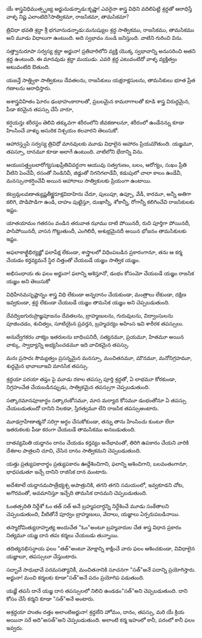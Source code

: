 యే శాస్త్రవిధిముత్సృజ్య
అర్జునుడన్నాడు:కృష్ణా! ఎవరైనా శాస్త్ర విధిని వదిలిపెట్టి శ్రద్ధతో ఆరాధిస్తే వాళ్ళ నిష్ట ఎలాంటిది?సాత్వికమా, రాజసికమా, తామసికమా?

త్రివిధా భవతి శ్రద్ధా
శ్రీ భగవానుడన్నాడు:మనుష్యుల శ్రద్ధ సాత్వికము, రాజసికము, తామసికము అని మూడు విధాలుగా ఉంటుంది. అది స్వభావం నుండి జనిస్తుంది. వాటిని గురించి విను.

సత్త్వానురూపా సర్వస్య శ్రద్ధా
అర్జునా! ప్రతివారిలోని వ్యక్తి యొక్క స్వభావాన్ని అనుసరించి అతని శ్రద్ధ ఉంటుంది. ఈ మానవుడు శ్రద్ధా మయుడు. ఎవరి శ్రద్ధ ఎటువంటిదో వాళ్ళ వ్యక్తిత్వం అటువంటిది ఔతుంది.

యజన్తే సాత్త్వికా
సాత్వికులు దేవతలను, రాజసికులు యక్షరాక్షసులను, తామసికులు భూత ప్రేత గణాలను ఆరాధిస్తారు.

అశాస్త్రవిహితం ఘోరం
ఢంభాహంకారాలతో, ప్రబలమైన కామరాగాలతో కూడి శాస్త్ర విరుద్ధమైన, పీడా కరమైన తపస్సు చేసే వారూ,

కర్షయన్తః శరీరస్థం
తెలివి తక్కువగా శరీరంలోని జీవకణాలనూ, శరీరంలో ఉండేనన్ను కూడా హింసించే వాళ్ళు అసురిక నిశ్చయం కలవారని తెలుసుకో.

ఆహారస్త్వపి సర్వస్య త్రివిధో
మానవులకు మూడు విధాలైన ఆహారం ప్రియమౌతుంది. యజ్ఞమూ, తపస్సూ, దానమూ కూడా అలాగే ఉంటుంది. వాటిలోని భేదాన్ని విను.

ఆయుఃసత్త్వబలారోగ్యసుఖప్రీతివివర్ధనాః
ఆయువు సత్వగుణం, బలం, ఆరోగ్యం, సుఖం ప్రీతి వీటిని పెంచేవీ, రసంతో నిండినివీ, జిడ్డుతో నిగనిగలాడేవీ, కడుపులో చాలా కాలం ఉండేవీ, మనస్సునాకర్షించేవీ అయిన ఆహారాలు సాత్వికులకు ప్రియంగా ఉంటాయి.

కట్వమ్లలవణాత్యుష్ణతీక్ష్ణరూక్షవిదాహినః
చేదూ, పులుపూ, ఉప్పూ, వేడీ, కారమూ, అన్నీ అతిగా కలిగి, పొడిపొడిగా ఉండి, దాహం పుట్టిస్తూ, దుఃఖాన్నీ, శోకాన్నీ, రోగాన్నీ కలిగించేవి రాజసికులకు ఇష్టం.

యాతయామం గతరసం
వండిన తరువాత ఝాము దాటి పోయినదీ, రుచి పూర్తిగా పోయినదీ, పాసిపోయినదీ, వాసన గొట్టుతుందీ, ఎంగిలిదీ, అశుభ్రమైనదీ అయిన భోజనం తామసికులకు ఇష్టం.

అఫలాకాఙ్క్షిభిర్యజ్ఞో
ఫలాపేక్ష లేకుండా, శాస్త్రాలలో విధింపబడిన ప్రకారంగానూ, తను ఆ కర్మ చేయడం కర్తవ్యమనే స్థిర చిత్తంతో చేయబడే యజ్ఞం సాత్విక యజ్ఞం.

అభిసంధాయ తు ఫలం
అర్జునా! ఫలాన్ని ఆశిస్తూనో, డంభం కోసంమో చేయబడే యజ్ఞం రాజసిక యజ్ఞం అని తెలుసుకో

విధిహీనమసృష్టాన్నం
శాస్త్ర విధి లేకుండా అన్నదానం చేయకుండా, మంత్రాలు లేకుండా, దక్షిణ ఇవ్వకుండా, శ్రద్ధ లేకుండా చేయబడే యజ్ఞం తామసిక యజ్ఞం అని చెప్పబడుతుంది.

దేవద్విజగురుప్రాజ్ఞపూజనం
దేవతలను, బ్రాహ్మణులను, గురువులను, విద్వాంసులను పూజించడం, శుచిత్వం, సూటియైన ప్రవర్తన, బ్రహ్మచర్యం అహింస ఇవి శారీరక తపస్సులు.

అనుద్వేగకరం వాక్యం
ఇతరులను బాధింపనిదీ, సత్యనమూ, ప్రయమూ, హితమూ అయిన వాక్కు, స్వాధ్యాన్ని అభ్యసించడమూ ఇది వాచికమైన తపస్సు.

మనః ప్రసాదః సౌమ్యత్వం
ప్రసన్నమైన మనస్సూ, మంచితనమూ, మౌనమూ, మనోనిగ్రహమూ, శుద్ధమైన భావాలూఇవి మానసిక తపస్సు.

శ్రద్ధయా పరయా తప్తం
పై మూడు రకాల తపస్సు పూర్తి శ్రద్ధతో, ఏ లాభమూ కోరకుండా, నిగ్రహంచేత చేయబడినప్పుడు, సాత్వికమైన తపస్సుగా చెప్పబడుతుంది.

సత్కారమానపూజార్థం
సత్కారంకోసమూ, మాన మర్యాద కోసమూ డంభంతోనూ ఏ తపస్సు చేయబడుతుందో దానిని నిలకడా, స్తిరత్వమూ లేని రాజసిక తపస్సుఅంటారు.

మూఢగ్రాహేణాత్మనో
సరిగ్గా అర్ధం చేసుకోకుండా, తన్ను తాను హింసించు కుంటూ లేదా ఇతరుకలకు పీడా కరంగా చేయబడే తామసికము అనబడుతుంది.

దాతవ్యమితి యద్దానం
దానం చేయడం కర్తవ్యం అనేభావంతో, తిరిగి ఉపకారం చేయని వారికి దేశకాల పాత్రలని చూచి, చేసిన దానం సాత్వికమని చెప్పబడుతుంది.

యత్తు ప్రత్యుపకారార్థం
ప్రత్యుపకారం ఊద్దేశించిగాని, ఫలాన్ని ఆశించిగాని, బలవంతంగానూ, భాధపడుతూ ఇచ్చే దానిని రాజిసిక దాన మంటారు.

అదేశకాలే యద్దానమపాత్రేభ్యశ్చ
అపాత్రునికి, తగని తగని సమయంలో, ఇవ్వకూడని చోట, అగౌరవంతో, అవమానిస్తూ ఇచ్చేది తామసిక దానమని చెప్పబడుతుంది.

ఓంతత్సదితి నిర్దేశో
ఓం తత్ సత్ అనే బ్రహ్మపదార్ధన్ని నిర్ధేశించే మూడు సంకేతాలని చెప్పబడుతుంది, వీటితోనే పూర్వం బ్రాహ్మణులు, వేదాలు, యజ్ఞాలు ఏర్పరుపబడినాయి.

తస్మాదోమిత్యుదాహృత్య
అందుచేత "ఓం"అంటూ బ్రహ్మవాదుల చేత శాస్త్ర విధాన ప్రకారం నిత్యమూ యజ్ఞ దాన తపః కర్మలు చేయబడు తున్నాయి.

తదిత్యనభిసన్ధాయ ఫలం
"తత్"అంటూ మోక్షాన్ని కాక్షించే వారు ఫలం ఆశించకుండా, వివిధాలైన యజ్ఞాలూ, తపస్సులూ చేస్తుంటారు.

సద్భావే సాధుభావే
పరమసత్యానికీ, మంచితనానికి సూచనగా "సత్"అనే పదాన్ని ప్రయోగిస్తారు. అర్జునా! మంచి కర్మలకు కూడా"సత్"అనే పదం ప్రయోగిప పడుతుంది.

యజ్ఞే తపసి దానే
యజ్ఞ దాన తపస్సులలో నిలిచి ఉండడం"సత్"అని చెప్పబడుతుంది. దాని కోసం చేసే కర్మని కూడా "సత్"అనే అంటారు.

అశ్రద్ధయా హుతం దత్తం
అలాంటిఅర్జునా! శ్రద్ధలేని హోమం, దానం, తపస్సు, మరి యే క్రియ అయినా సరే అది"అసత్"అని చెప్పబడుతుంది. అలాంటి కర్మ ఇహంలో కానీ, పరంలో కానీ ఫలం ఇవ్వదు.